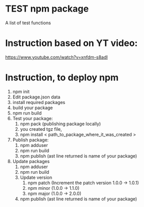 # TEST npm package

A list of test functions

# Instruction based on YT video:

https://www.youtube.com/watch?v=xnfdm-s8adI

# Instruction, to deploy npm

1. npm init
2. Edit package.json data
3. install required packages
4. build your package
5. npm run build
6. Test your package:
   1. npm pack (publishing package locally)
   2. you created tgz file,
   3. npm install < path_to_package_where_it_was_created >
7. Publish package:
   1. npm adduser
   2. npm run build
   3. npm publish (ast line returned is name of your package)
8. Update packages
   1. npm adduser
   2. npm run build
   3. Update version
      1. npm patch (Increment the patch version 1.0.0 -> 1.0.1)
      2. npm minor (1.0.0 -> 1.1.0)
      3. npm major (1.0.0 -> 2.0.0)
   4. npm publish (ast line returned is name of your package)
